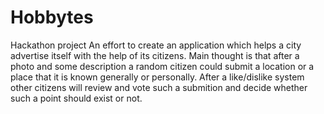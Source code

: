 # Hobbytes
Hackathon project
An effort to create an application which helps a city advertise itself with the help of its citizens. Main thought is that after a photo and some description a random citizen could submit a location or a place that it is known generally or personally. After a like/dislike system other citizens will review and vote such a submition and decide whether such a point should exist or not.
